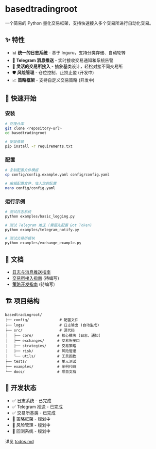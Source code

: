 # basedtradingroot

一个简易的 Python 量化交易框架，支持快速接入多个交易所进行自动化交易。

## ✨ 特性

- 📊 **统一的日志系统** - 基于 loguru，支持分类存储、自动轮转
- 📱 **Telegram 消息推送** - 实时接收交易通知和系统告警
- 🔌 **灵活的交易所接入** - 抽象基类设计，轻松对接不同交易所
- 🛡️ **风险管理** - 仓位控制、止损止盈 (开发中)
- 📈 **策略框架** - 支持自定义交易策略 (开发中)

## 🚀 快速开始

### 安装

```bash
# 克隆仓库
git clone <repository-url>
cd basedtradingroot

# 安装依赖
pip install -r requirements.txt
```

### 配置

```bash
# 复制配置文件模板
cp config/config.example.yaml config/config.yaml

# 编辑配置文件，填入您的配置
nano config/config.yaml
```

### 运行示例

```bash
# 测试日志系统
python examples/basic_logging.py

# 测试 Telegram 推送 (需要先配置 Bot Token)
python examples/telegram_notify.py

# 测试交易所模块
python examples/exchange_example.py
```

## 📖 文档

- [日志与消息推送指南](docs/logging_guide.md)
- [交易所接入指南](docs/exchange_guide.md) (待编写)
- [策略开发指南](docs/strategy_guide.md) (待编写)

## 🏗️ 项目结构

```
basedtradingroot/
├── config/              # 配置文件
├── logs/                # 日志输出 (自动生成)
├── src/                 # 源代码
│   ├── core/           # 核心模块 (日志、通知)
│   ├── exchanges/      # 交易所接口
│   ├── strategies/     # 交易策略
│   ├── risk/           # 风险管理
│   └── utils/          # 工具函数
├── tests/              # 单元测试
├── examples/           # 示例代码
└── docs/               # 项目文档
```

## 📝 开发状态

- ✅ 日志系统 - 已完成
- ✅ Telegram 推送 - 已完成
- ✅ 交易所基类 - 已完成
- 🚧 策略框架 - 规划中
- 🚧 风险管理 - 规划中
- 🚧 回测系统 - 规划中

详见 [todos.md](todos.md)

 